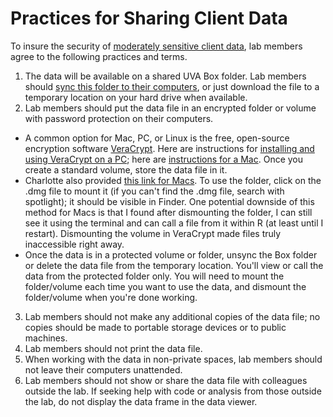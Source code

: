 # Practices for Sharing Client Data

To insure the security of [moderately sensitive client data](http://security.virginia.edu/university-data-protection-standards), lab members agree to the following practices and terms.

1. The data will be available on a shared UVA Box folder. Lab members should [sync this folder to their computers](https://virginia.app.box.com/settings/sync), or just download the file to a temporary location on your hard drive when available.
2. Lab members should put the data file in an encrypted folder or volume with password protection on their computers.
  * A common option for Mac, PC, or Linux is the free, open-source encryption software [VeraCrypt](https://www.veracrypt.fr/en/Home.html). Here are instructions for [installing and using VeraCrypt on a PC](https://securityinabox.org/en/guide/veracrypt/windows/); here are [instructions for a Mac](https://securityinabox.org/en/guide/veracrypt/mac/). Once you create a standard volume, store the data file in it.
  * Charlotte also provided [this link for Macs](https://www.hongkiat.com/blog/encrypt-mac-folder/). To use the folder, click on the .dmg file to mount it (if you can't find the .dmg file, search with spotlight); it should be visible in Finder. One potential downside of this method for Macs is that I found after dismounting the folder, I can still see it using the terminal and can call a file from it within R (at least until I restart). Dismounting the volume in VeraCrypt made files truly inaccessible right away.
  * Once the data is in a protected volume or folder, unsync the Box folder or delete the data file from the temporary location. You'll view or call the data from the protected folder only. You will need to mount the folder/volume each time you want to use the data, and dismount the folder/volume when you're done working.
3. Lab members should not make any additional copies of the data file; no copies should be made to portable storage devices or to public machines.
4. Lab members should not print the data file.
5. When working with the data in non-private spaces, lab members should not leave their computers unattended. 
6. Lab members should not show or share the data file with colleagues outside the lab. If seeking help with code or analysis from those outside the lab, do not display the data frame in the data viewer.
